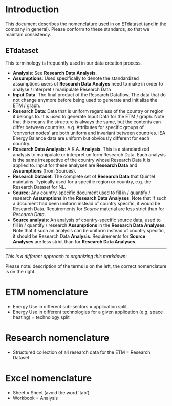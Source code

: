 # Introduction
This document describes the nomenclature used in on ETdataset (and in
the company in general). Please conform to these standards, so that we
maintain consistency. 

## ETdataset 
This terminology is frequently used in our data creation process.

- **Analysis**: See **Research Data Analysis**.
- **Assumptions**: Used specifically to denote the standardized assumptions users of **Research Data Analyes** 
need to make in order to analyse / interpret / manipulate Research Data
- **Input Data**: The final product of the Research Dataflow. The data that 
do not change anymore before being used to generate and initialize the ETM / graph.
- **Research Data**: Data that is uniform regardless of the country or region it belongs to.
It is used to generate Input Data for the ETM / graph. Note that this means the structure 
is always the same, but the contents can differ between countries. e.g. Attributes for specific groups
of 'converter nodes' are both uniform and invariant between countries. IEA Energy Balance data are 
uniform but obviously different for each country.
- **Research Data Analysis**: A.K.A. **Analysis**. This is a standardized analysis to manipulate or interpret 
uniform Research Data. Each analysis is the same irrespective of the country whose Research Data It is 
applied to. Input for these analyses are **Research Data** and **Assumptions** (from Sources).
- **Research Dataset**: The complete set of **Research Data** that Quintel maintains. Typically used for a
specific region or country, e.g. the Research Dataset for NL.
- **Source**: Any country-specific document used to fill in / quantify / research **Assumptions** in the 
**Research Data Analyses**. Note that if such a document had been uniform instead of country specific, 
it would be Research Data. Requirements for *Source* material are less strict than for *Research Data*.
- **Source analysis**: An analysis of country-specific source data, used to fill in / quantify / research 
**Assumptions** in the **Research Data Analyses**. Note that if such an analysis can be uniform instead of 
country specific, it should be Research Data **Analysis**. Requirements for **Source Analyses** are less 
strict than for **Research Data Analyses**.



_______________
*This is a different approach to organizing this markdown:*
<!---
Richard: I like the approach of making this into a 'reference book'. But I think the current status is too technical and not understandable for outsiders
-->

Please note: description of the terms is on the left, the correct
nomenclature is on the right.

# ETM nomenclature

- Energy Use in different sub-sectors = application split
- Energy Use in different technologies for a given application
(e.g. space heating) = technology split

# Research nomenclature
- Structured collection of all research data for the ETM = Research Dataset

# Excel nomenclature
- Sheet = Sheet (avoid the word 'tab')
- Workbook = Analysis
